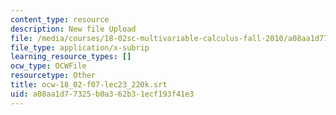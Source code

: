 ```yaml
---
content_type: resource
description: New file Upload
file: /media/courses/18-02sc-multivariable-calculus-fall-2010/a08aa1d77325b0a362b31ecf193f41e3_ocw-18_02-f07-lec23_220k.srt
file_type: application/x-subrip
learning_resource_types: []
ocw_type: OCWFile
resourcetype: Other
title: ocw-18_02-f07-lec23_220k.srt
uid: a08aa1d7-7325-b0a3-62b3-1ecf193f41e3
---
```


